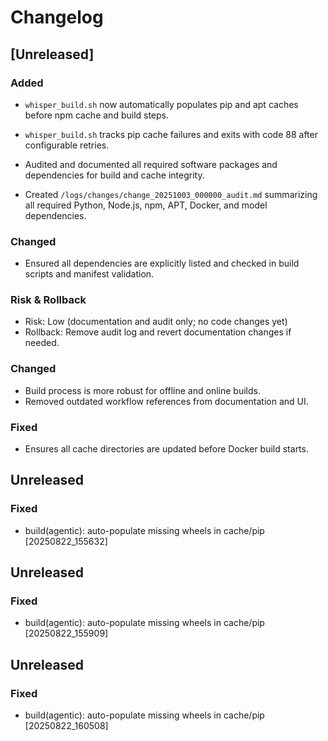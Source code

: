 # Changelog

## [Unreleased]
### Added
- `whisper_build.sh` now automatically populates pip and apt caches before npm cache and build steps.
- `whisper_build.sh` tracks pip cache failures and exits with code 88 after configurable retries.

- Audited and documented all required software packages and dependencies for build and cache integrity.
- Created `/logs/changes/change_20251003_000000_audit.md` summarizing all required Python, Node.js, npm, APT, Docker, and model dependencies.

### Changed
- Ensured all dependencies are explicitly listed and checked in build scripts and manifest validation.

### Risk & Rollback
- Risk: Low (documentation and audit only; no code changes yet)
- Rollback: Remove audit log and revert documentation changes if needed.

### Changed
- Build process is more robust for offline and online builds.
- Removed outdated workflow references from documentation and UI.

### Fixed
- Ensures all cache directories are updated before Docker build starts.

## Unreleased
### Fixed
- build(agentic): auto-populate missing wheels in cache/pip [20250822_155632]

## Unreleased
### Fixed
- build(agentic): auto-populate missing wheels in cache/pip [20250822_155909]

## Unreleased
### Fixed
- build(agentic): auto-populate missing wheels in cache/pip [20250822_160508]
